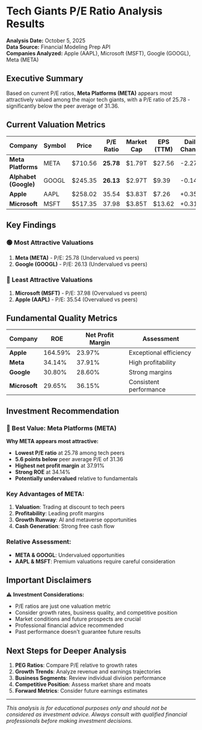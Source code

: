 # Tech Giants P/E Ratio Analysis Results

**Analysis Date:** October 5, 2025  
**Data Source:** Financial Modeling Prep API  
**Companies Analyzed:** Apple (AAPL), Microsoft (MSFT), Google (GOOGL), Meta (META)

## Executive Summary

Based on current P/E ratios, **Meta Platforms (META)** appears most attractively valued among the major tech giants, with a P/E ratio of 25.78 - significantly below the peer average of 31.36.

## Current Valuation Metrics

| Company | Symbol | Price | P/E Ratio | Market Cap | EPS (TTM) | Daily Change |
|---------|--------|-------|-----------|------------|-----------|--------------|
| **Meta Platforms** | META | $710.56 | **25.78** | $1.79T | $27.56 | -2.27% |
| **Alphabet (Google)** | GOOGL | $245.35 | **26.13** | $2.97T | $9.39 | -0.14% |
| **Apple** | AAPL | $258.02 | 35.54 | $3.83T | $7.26 | +0.35% |
| **Microsoft** | MSFT | $517.35 | 37.98 | $3.85T | $13.62 | +0.31% |

## Key Findings

### 🟢 Most Attractive Valuations
1. **Meta (META)** - P/E: 25.78 (Undervalued vs peers)
2. **Google (GOOGL)** - P/E: 26.13 (Undervalued vs peers)

### 🔴 Least Attractive Valuations
1. **Microsoft (MSFT)** - P/E: 37.98 (Overvalued vs peers)
2. **Apple (AAPL)** - P/E: 35.54 (Overvalued vs peers)

## Fundamental Quality Metrics

| Company | ROE | Net Profit Margin | Assessment |
|---------|-----|-------------------|------------|
| **Apple** | 164.59% | 23.97% | Exceptional efficiency |
| **Meta** | 34.14% | 37.91% | High profitability |
| **Google** | 30.80% | 28.60% | Strong margins |
| **Microsoft** | 29.65% | 36.15% | Consistent performance |

## Investment Recommendation

### 🎯 Best Value: Meta Platforms (META)

**Why META appears most attractive:**
- **Lowest P/E ratio** at 25.78 among tech peers
- **5.6 points below** peer average P/E of 31.36
- **Highest net profit margin** at 37.91%
- **Strong ROE** at 34.14%
- **Potentially undervalued** relative to fundamentals

### Key Advantages of META:
1. **Valuation**: Trading at discount to tech peers
2. **Profitability**: Leading profit margins
3. **Growth Runway**: AI and metaverse opportunities
4. **Cash Generation**: Strong free cash flow

### Relative Assessment:
- **META & GOOGL**: Undervalued opportunities
- **AAPL & MSFT**: Premium valuations require careful consideration

## Important Disclaimers

⚠️ **Investment Considerations:**
- P/E ratios are just one valuation metric
- Consider growth rates, business quality, and competitive position
- Market conditions and future prospects are crucial
- Professional financial advice recommended
- Past performance doesn't guarantee future results

## Next Steps for Deeper Analysis

1. **PEG Ratios**: Compare P/E relative to growth rates
2. **Growth Trends**: Analyze revenue and earnings trajectories
3. **Business Segments**: Review individual division performance
4. **Competitive Position**: Assess market share and moats
5. **Forward Metrics**: Consider future earnings estimates

---

*This analysis is for educational purposes only and should not be considered as investment advice. Always consult with qualified financial professionals before making investment decisions.*